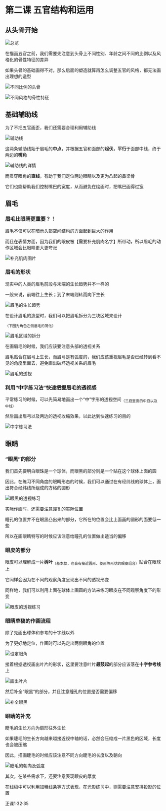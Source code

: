 # 第二课 五官结构和运用

## 从头骨开始

  ![总览](./Imgs/img001.png)

在描画五官之前，我们需要先注意到头骨上不同性别、年龄之间不同的比例以及风格化的骨性特征的差异

如果头骨的基础画得不对，那么后面的塑造就算再怎么调整五官的风格，都无法画出理想的造型

  ![不同比例的头骨](./Imgs/img002.png)

  ![不同风格的骨性特征](./Imgs/img003.png)

## 基础辅助线

为了不把五官画歪，我们还需要合理利用辅助线

  ![辅助线](./Imgs/img004.png)

这两条辅助线始于眉毛的**中点**，并根据五官和面部的**起伏**，**平行**于面部中线，终于两边的**嘴角**

  ![辅助线的详情](./Imgs/img005.png)

而贯穿眼角的**直线**，有助于我们定位两边眼睛以及更为凸起的鼻梁骨

它们也能帮助我们控制嘴巴的宽度，从而避免在绘画时，把嘴巴画得过宽

## 眉毛

### 眉毛比眼睛更重要？！

眉毛不仅可以在暗示头部空间结构的方面起到巨大的作用

而且在表情方面，因为我们的眼皮被【需要补充肌肉名字】所带动，所以眉毛的动作区域会比眼睛更大更夸张

  ![补充肌肉图片](./Imgs/img006.png)

### 眉毛的形状

现实中的人类的眉毛前段与末端的生长趋势并不一样的

一般来说，前端往上生长；到了末端则转而向下生长

  ![眉毛的生长趋势](./Imgs/img007.png)

在设计眉毛的造型时，我们可以把眉毛拆分为三块区域来设计

<sub>（下图为角色左侧眉毛的简化）</sub>

  ![眉毛区域的拆分](./Imgs/img008.png)

在画眉毛的时候，我们应该要注意头部的透视关系

眉毛贴合在眉弓上生长，而眉弓是有弧度的，我们应该重视眉毛是否已经转到看不见的角度里面去，避免画出破坏透视关系的眉毛

  ![眉毛的透视](./Imgs/img009.png)

### 利用“中字练习法”快速把握眉毛的透视感

平常练习的时候，可以先简易地画出一个“中”字形的透视空间<sub>（三庭里面的中庭以及中线）</sub>

然后画出眉弓以及两边的透视收缩效果，以此达到快速练习的目的

  ![中字练习法](./Imgs/img010.png)

## 眼睛

### “眼黑”的部分

我们首先要明白眼珠是一个球体，而眼黑的部分则是一个贴在这个球体上面的圆

因此，在练习不同角度的眼睛形态的时候，我们可以通过在有经纬线的球体上，画出符合经纬线所组成的方格的圆形

  ![眼黑的透视练习](./Imgs/img011.png)

实际作画时，还需要注意瞳孔的实际位置

瞳孔的位置并不在眼黑凸出来的部分，它所在的位置会比上面画的圆形的面要低一些

所以在画眼睛特写的时候应该注意给瞳孔的位置做出适当的偏移

### 眼皮的部分

眼皮可以理解成一片**树叶**<sub>（基本款，也会有接近圆形、菱形等形状的眼皮组合）</sub>贴合在眼球上 

它同样会因为在不同的观察角度呈现出不同的透视形变

同样地，我们可以利用上面在球体上画圆的方法来练习眼皮在不同观察角度下的形变

  ![眼皮的透视练习](./Imgs/img012.png)

### 眼睛草稿的作画流程

除了先画出球体和参考的十字线以外

为了更好地定位，作画时可以先定出两侧眼角的位置

  ![设定眼角](./Imgs/img013.png)

接着根据透视画出叶片的形状，这里要注意叶片**最鼓起**的部分应该落在**十字参考线**上

  ![画出叶片](./Imgs/img015.png)

然后补全“眼黑”的部分，并且注意瞳孔的位置是否需要偏移

  ![补全眼黑](./Imgs/img016.png)

### 眼睛的补充

睫毛的生长方向为扇形往外生长

如果睫毛的生长方向越来越接近视中轴的话，必然会压缩成一片黑色的区域，长度也会被压缩

因此，描画睫毛的时候应该注意不同方向睫毛的长度以及朝向

  ![睫毛的朝向及弧度](./Imgs/img017.png)

其次，在某些需求下，还要注意表现眼皮的厚度

在线稿中可以利用加粗线条等方式表现，在光影练习中，则需要注意安排投影的位置

正课1·32·35

